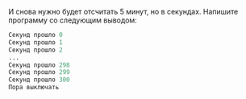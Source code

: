 И снова нужно будет отсчитать 5 минут, но в секундах. Напишите программу со следующим выводом:

```python
Секунд прошло 0
Секунд прошло 1
Секунд прошло 2
...
Секунд прошло 298
Секунд прошло 299
Секунд прошло 300
Пора выключать
```
